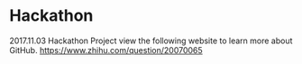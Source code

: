 # Hackathon
2017.11.03 Hackathon Project
view the following website to learn more about GitHub.
https://www.zhihu.com/question/20070065
